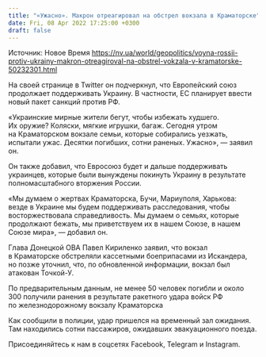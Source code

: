 ```yaml
---
title: "«Ужасно». Макрон отреагировал на обстрел вокзала в Краматорске"
date: Fri, 08 Apr 2022 17:25:00 +0300
draft: false
---
```

Источник: Новое Время https://nv.ua/world/geopolitics/voyna-rossii-protiv-ukrainy-makron-otreagiroval-na-obstrel-vokzala-v-kramatorske-50232301.html


 На своей странице в Twitter он подчеркнул, что Европейский союз продолжает поддерживать Украину. В частности, ЕС планирует ввести новый пакет санкций против РФ.

«Украинские мирные жители бегут, чтобы избежать худшего. Их оружие? Коляски, мягкие игрушки, багаж. Сегодня утром на Краматорском вокзале семьи, которые собирались уезжать, испытали ужас. Десятки погибших, сотни раненых. Ужасно», — заявил он.

Он также добавил, что Евросоюз будет и дальше поддерживать украинцев, которые были вынуждены покинуть Украину в результате полномасштабного вторжения России.

«Мы думаем о жертвах Краматорска, Бучи, Мариуполя, Харькова: везде в Украине мы будем поддерживать расследования, чтобы восторжествовала справедливость. Мы думаем о семьях, которые продолжают бежать, мы приветствуем их в нашем Союзе, в нашем Союзе мира», — добавил он.

Глава Донецкой ОВА Павел Кириленко заявил, что вокзал в Краматорске обстреляли кассетными боеприпасами из Искандера, но позже уточнил, что, по обновленной информации, вокзал был атакован Точкой-У.

По предварительным данным, не менее 50 человек погибли и около 300 получили ранения в результате ракетного удара войск РФ по железнодорожному вокзалу Краматорска

Как сообщили в полиции, удар пришелся на временный зал ожидания. Там находились сотни пассажиров, ожидавших эвакуационного поезда.

Присоединяйтесь к нам в соцсетях Facebook, Telegram и Instagram.
